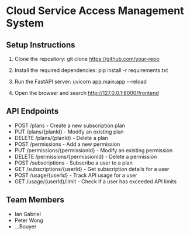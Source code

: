 # Cloud Service Access Management System

## Setup Instructions
1. Clone the repository:
   git clone https://github.com/your-repo

2. Install the required dependencies:
   pip install -r requirements.txt

3. Run the FastAPI server:
   uvicorn app.main:app --reload

4. Open the browser and search http://127.0.0.1:8000/frontend

## API Endpoints

- POST /plans - Create a new subscription plan
- PUT /plans/{planId} - Modify an existing plan
- DELETE /plans/{planId} - Delete a plan
- POST /permissions - Add a new permission
- PUT /permissions/{permissionId} - Modify an existing permission
- DELETE /permissions/{permissionId} - Delete a permission
- POST /subscriptions - Subscribe a user to a plan
- GET /subscriptions/{userId} - Get subscription details for a user
- POST /usage/{userId} - Track API usage for a user
- GET /usage/{userId}/limit - Check if a user has exceeded API limits

## Team Members
- Ian Gabriel
- Peter Wong
- ...Bouyer
